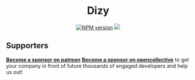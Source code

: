 <h1 align="center">Dizy</h1>

<p align="center">
	<a href="https://www.npmjs.com/package/dizy" target="__blank"><img src="https://img.shields.io/npm/v/dizy?color=0476bc&label=" alt="NPM version"></a>
	<a href="https://codecov.io/gh/kelian9/dizy" >
		<img src="https://codecov.io/gh/kelian9/dizy/graph/badge.svg?token=0ASEASXF1Q"/>
	</a>
</p>

## Supporters

[**Become a sponsor on patreon**](https://www.patreon.com/Hegelband)
[**Become a sponsor on opencollective**](https://opencollective.com/hegelband/projects/dizy-js) to get your company in front of future thousands of engaged developers and help us out!
